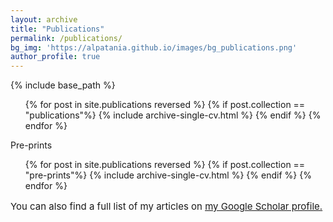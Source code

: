```yaml
---
layout: archive
title: "Publications"
permalink: /publications/
bg_img: 'https://alpatania.github.io/images/bg_publications.png'
author_profile: true
---
```




  
{% include base_path %}

  <ul>{% for post in site.publications reversed %}  
    {% if post.collection == "publications"%}  
      {% include archive-single-cv.html %}  
    {% endif %}  
  {% endfor %}</ul>  
  
  <p> Pre-prints </p>

  <ul>{% for post in site.publications reversed %}  
    {% if post.collection == "pre-prints"%}  
      {% include archive-single-cv.html %}  
    {% endif %}  
  {% endfor %}</ul>  

<p style="font-size:15px"> You can also find a full list of my articles on <u><a href="{{author.googlescholar}}">my Google Scholar profile</a>.</u></p>
